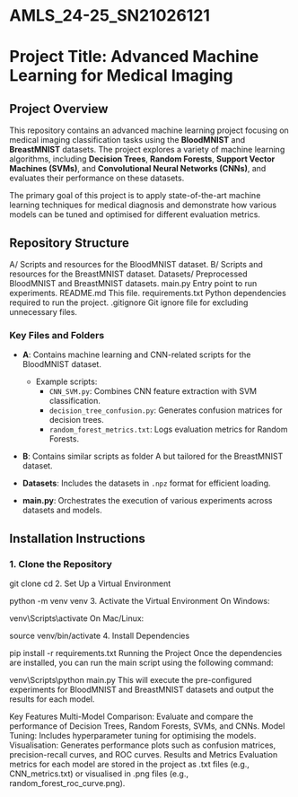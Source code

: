 # AMLS_24-25_SN21026121
# Project Title: Advanced Machine Learning for Medical Imaging

## Project Overview

This repository contains an advanced machine learning project focusing on medical imaging classification tasks using the **BloodMNIST** and **BreastMNIST** datasets. The project explores a variety of machine learning algorithms, including **Decision Trees**, **Random Forests**, **Support Vector Machines (SVMs)**, and **Convolutional Neural Networks (CNNs)**, and evaluates their performance on these datasets. 

The primary goal of this project is to apply state-of-the-art machine learning techniques for medical diagnosis and demonstrate how various models can be tuned and optimised for different evaluation metrics.

## Repository Structure

A/
Scripts and resources for the BloodMNIST dataset.
B/
Scripts and resources for the BreastMNIST dataset.
Datasets/
Preprocessed BloodMNIST and BreastMNIST datasets.
main.py
Entry point to run experiments.
README.md
This file.
requirements.txt
Python dependencies required to run the project.
.gitignore
Git ignore file for excluding unnecessary files.

### Key Files and Folders

- **A**: Contains machine learning and CNN-related scripts for the BloodMNIST dataset.
  - Example scripts:
    - `CNN_SVM.py`: Combines CNN feature extraction with SVM classification.
    - `decision_tree_confusion.py`: Generates confusion matrices for decision trees.
    - `random_forest_metrics.txt`: Logs evaluation metrics for Random Forests.

- **B**: Contains similar scripts as folder A but tailored for the BreastMNIST dataset.

- **Datasets**: Includes the datasets in `.npz` format for efficient loading.

- **main.py**: Orchestrates the execution of various experiments across datasets and models.

## Installation Instructions

### 1. Clone the Repository
git clone <repository-url>
cd <repository-folder>
2. Set Up a Virtual Environment

python -m venv venv
3. Activate the Virtual Environment
On Windows:


venv\Scripts\activate
On Mac/Linux:


source venv/bin/activate
4. Install Dependencies

pip install -r requirements.txt
Running the Project
Once the dependencies are installed, you can run the main script using the following command:

venv\Scripts\python main.py
This will execute the pre-configured experiments for BloodMNIST and BreastMNIST datasets and output the results for each model.

Key Features
Multi-Model Comparison:
Evaluate and compare the performance of Decision Trees, Random Forests, SVMs, and CNNs.
Model Tuning:
Includes hyperparameter tuning for optimising the models.
Visualisation:
Generates performance plots such as confusion matrices, precision-recall curves, and ROC curves.
Results and Metrics
Evaluation metrics for each model are stored in the project as .txt files (e.g., CNN_metrics.txt) or visualised in .png files (e.g., random_forest_roc_curve.png).